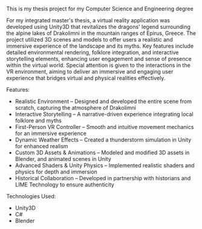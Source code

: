 This is my thesis project for my Computer Science and Engineering degree

For my integrated master's thesis, a virtual reality application was developed using Unity3D that revitalizes the dragons' legend surrounding the alpine lakes of Drakolimni in the mountain ranges of Epirus, Greece. The project utilized 3D scenes and models to offer users a realistic and immersive experience of the landscape and its myths. Key features include detailed environmental rendering, folklore integration, and interactive storytelling elements, enhancing user engagement and sense of presence within the virtual world. Special attention is given to the interactions in the VR environment, aiming to deliver an immersive and engaging user experience that bridges virtual and physical realities effectively.

Features:
* Realistic Environment – Designed and developed the entire scene from scratch, capturing the atmosphere of Drakolimni
* Interactive Storytelling – A narrative-driven experience integrating local folklore and myths
* First-Person VR Controller – Smooth and intuitive movement mechanics for an immersive experience
* Dynamic Weather Effects – Created a thunderstorm simulation in Unity for enhanced realism
* Custom 3D Assets & Animations – Modeled and modified 3D assets in Blender, and animated scenes in Unity
* Advanced Shaders & Unity Physics – Implemented realistic shaders and physics for depth and immersion
* Historical Collaboration – Developed in partnership with historians and LIME Technology to ensure authenticity

Technologies Used:
* Unity3D
* C#
* Blender

